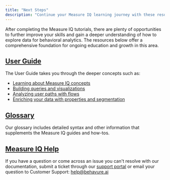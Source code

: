 ```yaml
---
title: "Next Steps"
description: "Continue your Measure IQ learning journey with these resources"
---
```


After completing the Measure IQ tutorials, there are plenty of opportunities to further improve your skills and gain a deeper understanding of how to explore data for behavioral analytics. The resources below offer a comprehensive foundation for ongoing education and growth in this area.

## [User Guide](/measure_iq/measure-user-guides)

The User Guide takes you through the deeper concepts such as:

- [Learning about Measure IQ concepts](/measure_iq/measure-user-guides/learn-about-measure-iq-concepts)
- [Building queries and visualizations](/measure_iq/measure-user-guides/build-queries-and-visualizations)
- [Analyzing user paths with flows](/measure_iq/measure-user-guides/analyze-user-paths-with-flows)
- [Enriching your data with properties and segmentation](/measure_iq/measure-user-guides/enrich-your-data-with-properties)

## [Glossary](/measure_iq/glossary)

Our glossary includes detailed syntax and other information that supplements the Measure IQ guides and how-tos.

## [Measure IQ Help](https://support.behavure.ai)

If you have a question or come across an issue you can't resolve with our documentation, submit a ticket through our [support portal](https://support.behavure.ai) or email your question to Customer Support: [help@behavure.ai](mailto:help@behavure.ai)
